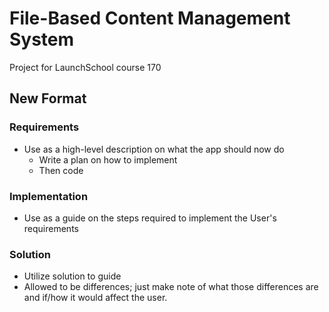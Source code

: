 # File-Based Content Management System

Project for LaunchSchool course 170

## New Format

### Requirements

- Use as a high-level description on what the app should now do
  - Write a plan on how to implement
  - Then code

### Implementation

- Use as a guide on the steps required to implement the User's requirements

### Solution

- Utilize solution to guide
- Allowed to be differences; just make note of what those differences are and if/how it would affect the user.